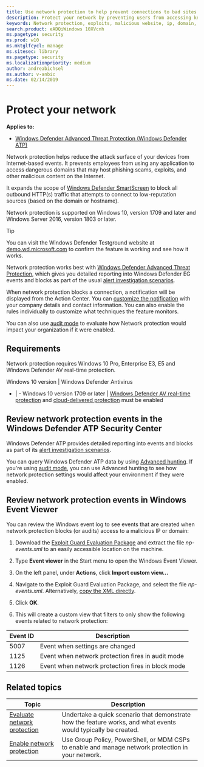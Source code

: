 ```yaml
---
title: Use network protection to help prevent connections to bad sites
description: Protect your network by preventing users from accessing known malicious and suspicious network addresses
keywords: Network protection, exploits, malicious website, ip, domain, domains
search.product: eADQiWindows 10XVcnh
ms.pagetype: security
ms.prod: w10
ms.mktglfcycl: manage
ms.sitesec: library
ms.pagetype: security
ms.localizationpriority: medium
author: andreabichsel
ms.author: v-anbic
ms.date: 02/14/2019
---
```


# Protect your network

**Applies to:**

- [Windows Defender Advanced Threat Protection (Windows Defender ATP)](https://go.microsoft.com/fwlink/p/?linkid=2069559)

Network protection helps reduce the attack surface of your devices from Internet-based events. It prevents employees from using any application to access dangerous domains that may host phishing scams, exploits, and other malicious content on the Internet. 

It expands the scope of [Windows Defender SmartScreen](../windows-defender-smartscreen/windows-defender-smartscreen-overview.md) to block all outbound HTTP(s) traffic that attempts to connect to low-reputation sources (based on the domain or hostname).

Network protection is supported on Windows 10, version 1709 and later and Windows Server 2016, version 1803 or later.

>[!TIP]
>You can visit the Windows Defender Testground website at [demo.wd.microsoft.com](https://demo.wd.microsoft.com?ocid=cx-wddocs-testground) to confirm the feature is working and see how it works.

Network protection works best with [Windows Defender Advanced Threat Protection](../windows-defender-atp/windows-defender-advanced-threat-protection.md), which gives you detailed reporting into Windows Defender EG events and blocks as part of the usual [alert investigation scenarios](../windows-defender-atp/investigate-alerts-windows-defender-advanced-threat-protection.md).

When network protection blocks a connection, a notification will be displayed from the Action Center. You can [customize the notification](customize-attack-surface-reduction.md#customize-the-notification) with your company details and contact information. You can also enable the rules individually to customize what techniques the feature monitors.

You can also use [audit mode](audit-windows-defender-exploit-guard.md) to evaluate how Network protection would impact your organization if it were enabled.

## Requirements

Network protection requires Windows 10 Pro, Enterprise E3, E5 and Windows Defender AV real-time protection.

Windows 10 version | Windows Defender Antivirus
- | -
Windows 10 version 1709 or later | [Windows Defender AV real-time protection](../windows-defender-antivirus/configure-real-time-protection-windows-defender-antivirus.md) and [cloud-delivered protection](../windows-defender-antivirus/enable-cloud-protection-windows-defender-antivirus.md) must be enabled

## Review network protection events in the Windows Defender ATP Security Center

Windows Defender ATP provides detailed reporting into events and blocks as part of its [alert investigation scenarios](../windows-defender-atp/investigate-alerts-windows-defender-advanced-threat-protection.md). 

You can query Windows Defender ATP data by using [Advanced hunting](https://docs.microsoft.com/en-us/windows/security/threat-protection/windows-defender-atp/advanced-hunting-windows-defender-advanced-threat-protection). If you're using [audit mode](audit-windows-defender-exploit-guard.md), you can use Advanced hunting to see how network protection settings would affect your environment if they were enabled.

## Review network protection events in Windows Event Viewer

You can review the Windows event log to see events that are created when network protection blocks (or audits) access to a malicious IP or domain:

1. Download the [Exploit Guard Evaluation Package](https://aka.ms/mp7z2w) and extract the file *np-events.xml* to an easily accessible location on the machine.

1. Type **Event viewer** in the Start menu to open the Windows Event Viewer.

2. On the left panel, under **Actions**, click **Import custom view...**
 
3. Navigate to the Exploit Guard Evaluation Package, and select the file *np-events.xml*. Alternatively, [copy the XML directly](event-views-exploit-guard.md).

4. Click **OK**.

5. This will create a custom view that filters to only show the following events related to network protection:

 Event ID | Description
-|-
5007 | Event when settings are changed
1125 | Event when network protection fires in audit mode 
1126 | Event when network protection fires in block mode 

 ## Related topics

Topic | Description 
---|---
[Evaluate network protection](evaluate-network-protection.md) | Undertake a quick scenario that demonstrate how the feature works, and what events would typically be created.
[Enable network protection](enable-network-protection.md) | Use Group Policy, PowerShell, or MDM CSPs to enable and manage network protection in your network.
